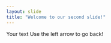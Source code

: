 ```yaml
---
layout: slide
title: "Welcome to our second slide!" 
---
```

Your text
Use the left arrow to go back! 
